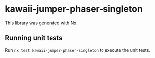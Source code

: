 # kawaii-jumper-phaser-singleton

This library was generated with [Nx](https://nx.dev).


## Running unit tests

Run `nx test kawaii-jumper-phaser-singleton` to execute the unit tests.
